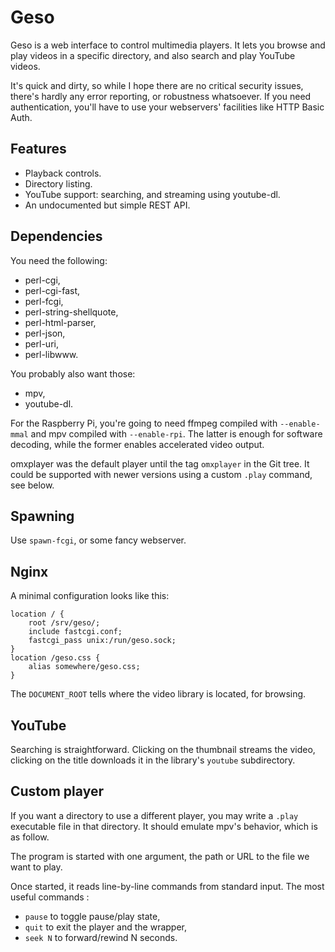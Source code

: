 Geso
====

Geso is a web interface to control multimedia players. It lets you browse and
play videos in a specific directory, and also search and play YouTube videos.

It's quick and dirty, so while I hope there are no critical security issues,
there's hardly any error reporting, or robustness whatsoever. If you need
authentication, you'll have to use your webservers' facilities like HTTP Basic
Auth.

Features
--------

- Playback controls.
- Directory listing.
- YouTube support: searching, and streaming using youtube-dl.
- An undocumented but simple REST API.

Dependencies
------------

You need the following:

* perl-cgi,
* perl-cgi-fast,
* perl-fcgi,
* perl-string-shellquote,
* perl-html-parser,
* perl-json,
* perl-uri,
* perl-libwww.

You probably also want those:
* mpv,
* youtube-dl.

For the Raspberry Pi, you're going to need ffmpeg compiled with `--enable-mmal`
and mpv compiled with `--enable-rpi`. The latter is enough for software
decoding, while the former enables accelerated video output.

omxplayer was the default player until the tag `omxplayer` in the Git tree. It
could be supported with newer versions using a custom `.play` command, see
below.

Spawning
--------

Use `spawn-fcgi`, or some fancy webserver.

Nginx
-----

A minimal configuration looks like this:

	location / {
		root /srv/geso/;
		include fastcgi.conf;
		fastcgi_pass unix:/run/geso.sock;
	}
	location /geso.css {
		alias somewhere/geso.css;
	}

The `DOCUMENT_ROOT` tells where the video library is located, for browsing.

YouTube
-------

Searching is straightforward. Clicking on the thumbnail streams the video,
clicking on the title downloads it in the library's `youtube` subdirectory.

Custom player
-------------

If you want a directory to use a different player, you may write a `.play`
executable file in that directory. It should emulate mpv's behavior, which is
as follow.

The program is started with one argument, the path or URL to the file we want
to play.

Once started, it reads line-by-line commands from standard input. The most
useful commands :

* `pause` to toggle pause/play state,
* `quit` to exit the player and the wrapper,
* `seek N` to forward/rewind N seconds.
